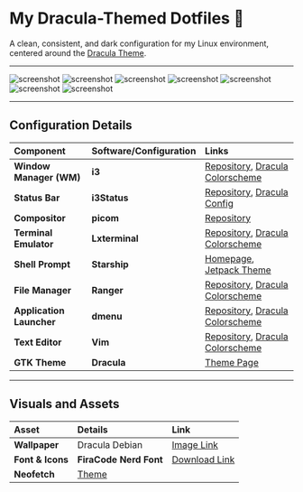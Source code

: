 # My Dracula-Themed Dotfiles 🧛

A clean, consistent, and dark configuration for my Linux environment, centered around the [Dracula Theme](https://draculatheme.com/).

---
![screenshot](https://github.com/6aru/i3wm-Dracula/blob/main/assets/i3-Dracula%20Shots/Screenshot-20250930T111537.png)
![screenshot](https://github.com/6aru/i3wm-Dracula/blob/main/assets/i3-Dracula%20Shots/Screenshot-20250930T111558.png)
![screenshot](https://github.com/6aru/i3wm-Dracula/blob/main/assets/i3-Dracula%20Shots/Screenshot-20250930T112432.png)
![screenshot](https://github.com/6aru/i3wm-Dracula/blob/main/assets/i3-Dracula%20Shots/Screenshot-20250930T111639.png)
![screenshot](https://github.com/6aru/i3wm-Dracula/blob/main/assets/i3-Dracula%20Shots/Screenshot-20250930T111802.png)
![screenshot](https://github.com/6aru/i3wm-Dracula/blob/main/assets/i3-Dracula%20Shots/Screenshot-20250930T111959.png)
![screenshot](https://github.com/6aru/i3wm-Dracula/blob/main/assets/i3-Dracula%20Shots/Screenshot-20250930T112148.png)

---

## Configuration Details

| Component | Software/Configuration | Links |
| :--- | :--- | :--- |
| **Window Manager (WM)** | **i3** | [Repository](https://github.com/i3/i3), [Dracula Colorscheme](https://github.com/dracula/i3) |
| **Status Bar** | **i3Status** | [Repository](https://github.com/i3/i3status), [Dracula Config](https://github.com/dracula/i3/tree/master/.config/i3status) |
| **Compositor** | **picom** | [Repository](https://github.com/yshui/picom) |
| **Terminal Emulator** | **Lxterminal** | [Repository](https://github.com/lxde/lxterminal), [Dracula Colorscheme](https://github.com/dracula/lxterminal) |
| **Shell Prompt** | **Starship** | [Homepage](https://starship.rs/), [Jetpack Theme](https://starship.rs/presets/jetpack) |
| **File Manager** | **Ranger** | [Repository](https://github.com/ranger/ranger), [Dracula Colorscheme](https://draculatheme.com/ranger) |
| **Application Launcher** | **dmenu** | [Repository](https://github.com/stilvoid/dmenu), [Dracula Colorscheme](https://github.com/dracula/dmenu) |
| **Text Editor** | **Vim** | [Repository](https://github.com/vim/vim), [Dracula Colorscheme](https://draculatheme.com/vim) |
| **GTK Theme** | **Dracula** | [Theme Page](https://draculatheme.com/gtk) |

---

## Visuals and Assets

| Asset | Details | Link |
| :--- | :--- | :--- |
| **Wallpaper** | Dracula Debian | [Image Link](https://github.com/dracula/wallpaper/blob/master/first-collection/debian.png) |
| **Font & Icons** | **FiraCode Nerd Font** | [Download Link](https://github.com/ryanoasis/nerd-fonts/releases/download/v3.4.0/FiraCode.zip) |
| **Neofetch** | [Theme](https://github.com/Chick2D/neofetch-themes?tab=readme-ov-file) |

